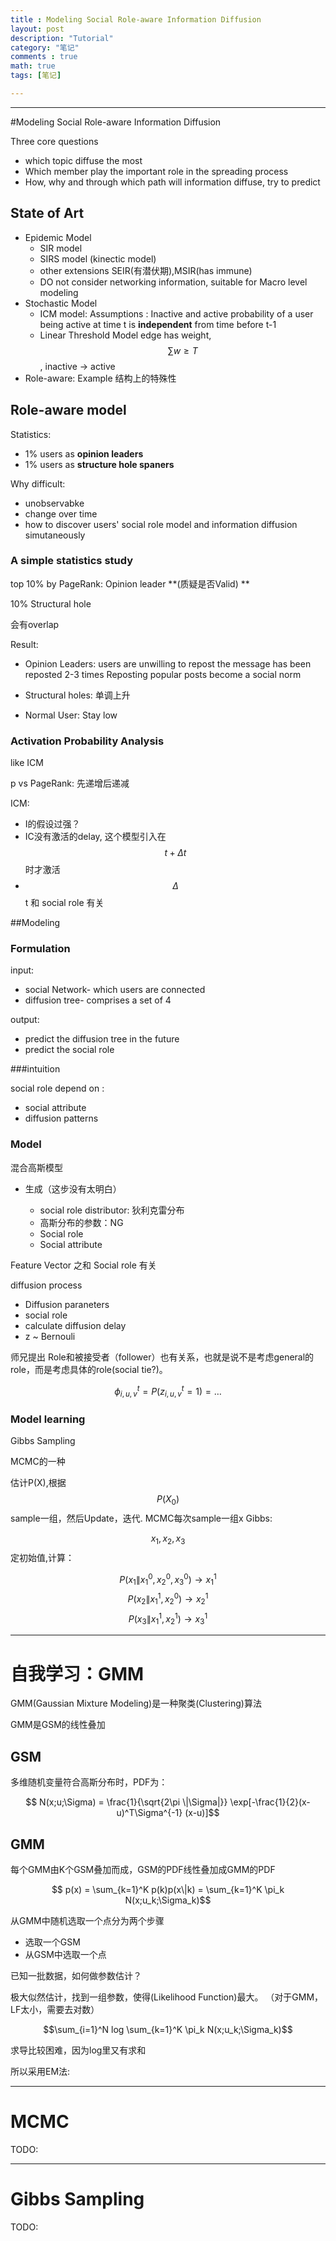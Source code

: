 ```yaml
---
title : Modeling Social Role-aware Information Diffusion
layout: post
description: "Tutorial"
category: "笔记"
comments : true
math: true
tags: [笔记]

---
```


---

#Modeling Social Role-aware Information Diffusion

Three core questions

* which topic diffuse the most
* Which member play the important role in the spreading process
* How, why and through which path will information diffuse, try to predict

## State of Art

* Epidemic Model 
	* SIR model
	* SIRS model (kinectic model)
	* other extensions SEIR(有潜伏期),MSIR(has immune)
	* DO not consider networking information, suitable for Macro level modeling
*  Stochastic Model
	* ICM model:
		Assumptions : Inactive and active
		probability of a user being active at time t is **independent** from time before t-1
	* Linear Threshold Model
		edge has weight, $$\sum w \ge T$$, inactive -> active
* Role-aware: Example
		结构上的特殊性
		
## Role-aware model
Statistics:

- 1% users as **opinion leaders**
- 1% users as **structure hole spaners**

Why difficult: 
 
- unobservabke
- change over time
- how to discover users' social role model and information diffusion simutaneously

### A simple statistics study

top 10% by PageRank: Opinion leader
**(质疑是否Valid)
**

10% Structural hole

会有overlap

Result:


- Opinion Leaders: 
users are unwilling to repost the message has been reposted 2-3 times
Reposting popular posts become a social norm

- Structural holes:
单调上升
- Normal User:
Stay low

### Activation Probability Analysis

like ICM

p vs PageRank: 先递增后递减

ICM: 

- I的假设过强？
- IC没有激活的delay, 这个模型引入在$$t+\Delta t$$ 时才激活
- $$\Delta$$ t 和 social role 有关

##Modeling

### Formulation

input: 
 
- social Network- which users are connected
- diffusion tree- comprises a set of 4


output:

- predict the diffusion tree in the future
- predict the social role


###intuition

social role depend on : 

- social attribute
- diffusion patterns	 

### Model

混合高斯模型

- 生成（这步没有太明白）

	- social role distributor: 狄利克雷分布
	- 高斯分布的参数：NG
	- Social role
	- Social attribute

Feature Vector 之和 Social role 有关

diffusion process



- Diffusion paraneters
- social role 
- calculate diffusion delay
- z ~ Bernouli

师兄提出 Role和被接受者（follower）也有关系，也就是说不是考虑general的role，而是考虑具体的role(social tie?)。

$$ \phi_{i,u,v}^t = P (z_{i,u,v}^t = 1)  = \dots $$

### Model learning

Gibbs Sampling

MCMC的一种

估计P(X),根据$$ P(X_0) $$ sample一组，然后Update，迭代.
MCMC每次sample一组x
Gibbs:

$${x_1,x_2,x_3} $$
定初始值,计算：

$$P(x_1\|x_1^0,x_2^0,x_3^0) \rightarrow x_1^1$$
$$P(x_2\|x_1^1,x_2^0) \rightarrow x_2^1$$
$$P(x_3\|x_1^1,x_2^1) \rightarrow x_3^1$$

---

# 自我学习：GMM

GMM(Gaussian Mixture Modeling)是一种聚类(Clustering)算法

GMM是GSM的线性叠加

## GSM
多维随机变量符合高斯分布时，PDF为：

$$ N(x;u;\Sigma) = \frac{1}{\sqrt{2\pi \|\Sigma|}} \exp[-\frac{1}{2}(x-u)^T\Sigma^{-1} (x-u)]$$

## GMM

每个GMM由K个GSM叠加而成，GSM的PDF线性叠加成GMM的PDF

$$ p(x) = \sum_{k=1}^K p(k)p(x\|k) = \sum_{k=1}^K \pi_k N(x;u_k;\Sigma_k)$$

从GMM中随机选取一个点分为两个步骤

- 选取一个GSM
- 从GSM中选取一个点

已知一批数据，如何做参数估计？

极大似然估计，找到一组参数，使得(Likelihood Function)最大。
（对于GMM，LF太小，需要去对数）

$$\sum_{i=1}^N log \sum_{k=1}^K \pi_k N(x;u_k;\Sigma_k)$$

求导比较困难，因为log里又有求和

所以采用EM法:


---

# MCMC

TODO:

---

# Gibbs Sampling


TODO: